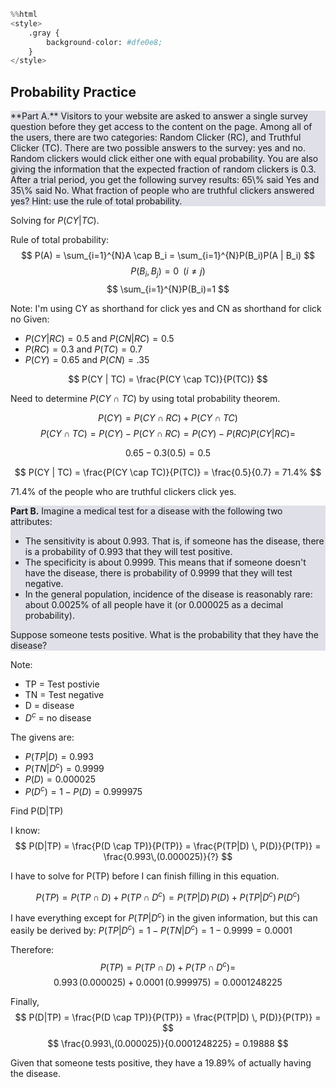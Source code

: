 ```python
%%html
<style>
    .gray {
        background-color: #dfe0e8;
    }
</style>
```


<style>
    .gray {
        background-color: #dfe0e8;
    }
</style>



## Probability Practice

<div class="gray">
**Part A.** Visitors to your website are asked to answer a single survey question before they get access to the content on the page. Among all of the users, there are two categories: Random Clicker (RC), and Truthful Clicker (TC). There are two possible answers to the survey: yes and no. Random clickers would click either one with equal probability. You are also giving the information that the expected fraction of random clickers is 0.3. After a trial period, you get the following survey results: 65\% said Yes and 35\% said No. What fraction of people who are truthful clickers answered yes?  Hint: use the rule of total probability.
</div>

Solving for $P(CY | TC)$.

Rule of total probability:
$$
P(A) = \sum_{i=1}^{N}A \cap B_i = \sum_{i=1}^{N}P(B_i)P(A | B_i)
$$
$$
P(B_i,B_j) = 0 \,\,\,(i \neq j)
$$
$$
\sum_{i=1}^{N}P(B_i)=1
$$

Note: I'm using CY as shorthand for click yes and CN as shorthand for click no
Given:
- $P(CY | RC) = 0.5$ and $P(CN | RC) = 0.5$
- $P(RC) = 0.3$ and $P(TC) = 0.7$
- $P(CY)=0.65$ and $P(CN)=.35$

$$
P(CY | TC) = \frac{P(CY \cap TC)}{P(TC)}
$$

Need to determine $P(CY \cap TC)$ by using total probability theorem.

$$
P(CY) = P(CY \cap RC) + P(CY \cap TC)
$$
$$
P(CY \cap TC) = P(CY) - P(CY \cap RC) = P(CY) - P(RC)P(CY | RC) = 
$$

$$
0.65 - 0.3(0.5) = 0.5
$$

$$
P(CY | TC) = \frac{P(CY \cap TC)}{P(TC)} = \frac{0.5}{0.7} = 71.4%
$$

71.4% of the people who are truthful clickers click yes.

<div class="gray">

**Part B.** Imagine a medical test for a disease with the following two attributes:

- The sensitivity is about 0.993. That is, if someone has the disease, there is a probability of 0.993 that they will test positive.  
- The specificity is about 0.9999. This means that if someone doesn't have the disease, there is probability of 0.9999 that they will test negative.  
- In the general population, incidence of the disease is reasonably rare: about 0.0025% of all people have it (or 0.000025 as a decimal probability).</span>

Suppose someone tests positive. What is the probability that they have the disease?

</div>

Note:
- TP = Test postivie
- TN = Test negative
- D = disease
- $D^c$ = no disease

The givens are:
- $P(TP|D) = 0.993$
- $P(TN|D^c) = 0.9999$
- $P(D) = 0.000025$
- $P(D^c) = 1 - P(D) = 0.999975$

Find P(D|TP)

I know:
$$
P(D|TP) = \frac{P(D \cap TP)}{P(TP)} = \frac{P(TP|D) \, P(D)}{P(TP)} = \frac{0.993\,(0.000025)}{?}
$$

I have to solve for P(TP) before I can finish filling in this equation.

$$
P(TP) = P(TP \cap D) + P(TP \cap D^c) = P(TP|D)\,P(D) + P(TP|D^c)\,P(D^c)
$$

I have everything except for $P(TP|D^c)$ in the given information, but this can easily be derived by:
$P(TP|D^c) = 1 - P(TN|D^c) = 1 - 0.9999 = 0.0001$

Therefore:
$$
P(TP) = P(TP \cap D) + P(TP \cap D^c) = 
$$
$$
0.993\,(0.000025) + 0.0001\,(0.999975) = 0.0001248225
$$

Finally,
$$
P(D|TP) = \frac{P(D \cap TP)}{P(TP)} = \frac{P(TP|D) \, P(D)}{P(TP)} = 
$$
$$
\frac{0.993\,(0.000025)}{0.0001248225} = 0.19888
$$

Given that someone tests positive, they have a 19.89% of actually having the disease.


```python

```
